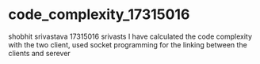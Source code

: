 # code_complexity_17315016
shobhit srivastava 17315016 srivasts
I have calculated the code complexity with the two client,
 used socket programming for the linking between the clients and serever

